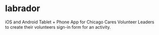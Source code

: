 labrador
========

iOS and Android Tablet + Phone App for Chicago Cares Volunteer Leaders to create their volunteers sign-in form for an activity.

